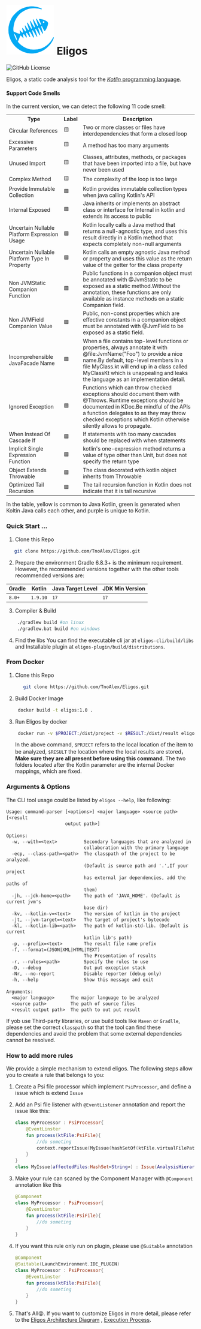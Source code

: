# <conter class="img"><img src="./doc/imgs/icon.svg"/></center> Eligos

![GitHub License](https://img.shields.io/github/license/TnoAlex/Eligos) 

Eligos, a static code analysis tool for the [_Kotlin_ programming language](https://kotlinlang.org/).

#### Support Code Smells

In the current version, we can detect the following 11 code smell:

<table>
    <tr align="center">
        <td><b>Type</b></td>
        <td><b>Label</b></td>
        <td><b>Description</b></td>
    </tr>
    <tr>
        <td>Circular References</td>
        <td>🟨</td>
        <td>Two or more classes or files have interdependencies that form a closed loop</td>
    </tr>
    <tr>
        <td>Excessive Parameters</td>
        <td>🟨</td>
        <td>A method has too many arguments</td>
    </tr>
    <tr>
        <td>Unused Import</td>
        <td>🟨</td>
        <td>Classes, attributes, methods, or packages that have been imported into a file, but have never been used</td>
    </tr>
    <tr>
        <td>Complex Method</td>
        <td>🟨</td>
        <td>The complexity of the loop is too large</td>
    </tr>
    <tr>
        <td>Provide Immutable Collection</td>
        <td>🟩</td>
        <td>Kotlin provides immutable collection types when java calling Kotlin&#39;s API</td>
    </tr>
    <tr >
        <td>Internal Exposed</td>
        <td>🟩</td>
        <td>Java inherits or implements an abstract class or interface for Internal in kotlin and extends its access to public</td>
    </tr>
    <tr>
        <td>Uncertain Nullable Platform Expression Usage</td>
        <td>🟩</td>
        <td>Kotlin locally calls a Java method that returns a null-agnostic type, and uses this result directly in a Kotlin method that expects completely non-null arguments</td>
    </tr>
   <tr>
       <td>Uncertain Nullable Platform Type In Property</td>
       <td>🟩</td>
       <td>Kotlin calls an empty agnostic Java method or property and uses this value as the return value of the getter for the class property</td>
    </tr>
    <tr>
        <td>Non JVMStatic Companion Function</td>
        <td>🟩</td>
        <td>Public functions in a companion object must be annotated with @JvmStatic to be exposed as a static method.Without the annotation, these functions are only available as instance methods on a static Companion field.</td>
    </tr>
    <tr>
        <td>Non JVMField Companion Value</td>
        <td>🟩</td>
        <td>Public, non-const properties which are effective constants in a companion object must be annotated with @JvmField to be exposed as a static field.</td>
    </tr>
    <tr>
        <td>Incomprehensible JavaFacade Name</td>
        <td>🟩</td>
        <td>When a file contains top-level functions or properties, always annotate it with @file:JvmName("Foo") to provide a nice name.By default, top-level members in a file MyClass.kt will end up in a class called MyClassKt which is unappealing and leaks the language as an implementation detail.</td>
    </tr>
    <tr>
        <td>Ignored Exception</td>
        <td>🟩</td>
        <td>Functions which can throw checked exceptions should document them with @Throws. Runtime exceptions should be documented in KDoc.Be mindful of the APIs a function delegates to as they may throw checked exceptions which Kotlin otherwise silently allows to propagate.</td>
    </tr>
    <tr >
        <td>When Instead Of Cascade If</td>
        <td>🟪</td>
        <td>If statements with too many cascades should be replaced with when statements</td>
    </tr>
    <tr >
        <td>Implicit Single Expression Function</td>
          <td>🟪</td>
        <td>kotlin&#39;s one-expression method returns a value of type other than Unit, but does not specify the return type</td>
    </tr>
    <tr >
        <td>Object Extends Throwable</td>
          <td>🟪</td>
        <td>The class decorated with kotlin object inherits from Throwable</td>
    </tr>
    <tr >
        <td>Optimized Tail Recursion</td>
          <td>🟪</td>
        <td>The tail recursion function in Kotlin does not indicate that it is tail recursive</td>
    </tr>
</table>


In the table, yellow is common to Java Kotlin, green is generated when Koltin Java calls each other, and purple is unique to Kotlin.

### Quick Start ...

1. Clone  this Repo
```bash
   git clone https://github.com/TnoAlex/Eligos.git
```
2. Prepare the environment
   Gradle 6.8.3+ is the minimum requirement. However, the recommended versions together with the other tools recommended
   versions are:

| Gradle | Kotlin   | Java Target Level | JDK Min Version |
|--------|----------|-------------------|-----------------|
| `8.0+` | `1.9.10` | `17`              | `17`            |
3. Compiler & Build
```bash
    ./gradlew build #on linux 
    ./gradlew.bat build #on windows
```
4. Find the libs
	You can find the executable cli jar at `eligos-cli/build/libs` and Installable plugin at `eligos-plugin/build/distributions`. 

### From Docker

1. Clone this Repo

   ```bash
      git clone https://github.com/TnoAlex/Eligos.git
   ```

2. Build Docker Image

   ```bash
   	docker build -t eligos:1.0 .
   ```

3. Run Eligos by docker

   ```bash
   	docker run -v $PROJECT:/dist/project -v $RESULT:/dist/result eligos:1.0 kotlin ./project ./result --with java
   ```

   In the above command, `$PRJECT` refers to the local location of the item to be analyzed, `$RESULT` the location where the local results are stored，**Make sure they are all present before using this command**. The two folders located after the Kotlin parameter are the internal Docker mappings, which are fixed.

### Arguments & Options

The CLI tool usage could be listed by `eligos --help`, like following:

```text
Usage: command-parser [<options>] <major language> <source path> [<result
                      output path>]

Options:
  -w, --with=<text>          Secondary languages that are analyzed in
                             collaboration with the primary language
  -ecp, --class-path=<path>  The classpath of the project to be analyzed.
                             (Default is source path and '.',If your project
                             has external jar dependencies, add the paths of
                             them)
  -jh, --jdk-home=<path>     The path of 'JAVA_HOME'. (Default is current jvm's
                             base dir)
  -kv, --kotlin-v=<text>     The version of kotlin in the project
  -jt, --jvm-target=<text>   The target of project's bytecode
  -kl, --kotlin-lib=<path>   The path of kotlin-std-lib. (Default is current
                             kotlin lib's path)
  -p, --prefix=<text>        The result file name prefix
  -f, --format=(JSON|XML|HTML|TEXT)
                             The Presentation of results
  -r, --rules=<path>         Specify the rules to use
  -D, --debug                Out put exception stack
  -Nr, --no-report           Disable reporter (debug only)
  -h, --help                 Show this message and exit

Arguments:
  <major language>      The major language to be analyzed
  <source path>         The path of source files
  <result output path>  The path to out put result
```

If yob use Third-party libraries, or use build tools like `Maven` or `Gradlle`, please set the correct `classpath` so that the tool can find these dependencies and avoid the problem that some external dependencies cannot be resolved. 

### How to add more rules

We provide a simple mechanism to extend eligos. The following steps allow you to create a rule that belongs to you: 

1. Create a Psi file processor which implement `PsiProcessor`, and define a issue which is extend `Issue` 

2. Add an Psi file listener with `@EventListener` annotation and report the issue like this:

   ```kotlin
   class MyProcessor : PsiProcessor{
       @EventLinster
       fun process(ktFile:PsiFile){
           //do someting
           context.reportIssue(MyIssue(hashSetOf(ktFile.virtualFilePath)))
       }
   }
   class MyIssue(affectedFiles:HashSet<String>) : Issue(AnalysisHierarchyEnum.FILE, affectedFiles, "My Issue", null)
   ```

3. Make your rule can scaned by the Component Manager with `@Component` annotation like this

   ```kotlin
   @Component
   class MyProcessor : PsiProcessor{
       @EventLinster
       fun process(ktFile:PsiFile){
           //do someting
       }
   }
   ```

4. If you want this rule only run on plugin, please use `@Suitable` annotation

   ```kotlin
   @Component
   @Suitable(LaunchEnvironment.IDE_PLUGIN)
   class MyProcessor : PsiProcessor{
       @EventLinster
       fun process(ktFile:PsiFile){
           //do someting
       }
   }
   ```

   

5. That's All😝. If you want to customize Eligos in more detail, please refer to the [Eligos Architecture Diagram](./doc/architecture.md) , [Execution Process](./doc/execution_process.md).

   

